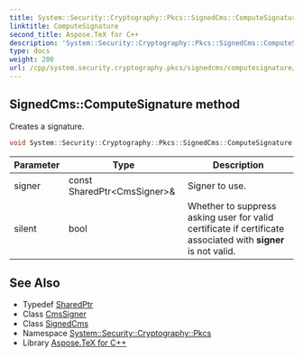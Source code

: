 ```yaml
---
title: System::Security::Cryptography::Pkcs::SignedCms::ComputeSignature method
linktitle: ComputeSignature
second_title: Aspose.TeX for C++
description: 'System::Security::Cryptography::Pkcs::SignedCms::ComputeSignature method. Creates a signature in C++.'
type: docs
weight: 200
url: /cpp/system.security.cryptography.pkcs/signedcms/computesignature/
---
```

## SignedCms::ComputeSignature method


Creates a signature.

```cpp
void System::Security::Cryptography::Pkcs::SignedCms::ComputeSignature(const SharedPtr<CmsSigner> &signer, bool silent)
```


| Parameter | Type | Description |
| --- | --- | --- |
| signer | const SharedPtr\<CmsSigner\>\& | Signer to use. |
| silent | bool | Whether to suppress asking user for valid certificate if certificate associated with **signer** is not valid. |

## See Also

* Typedef [SharedPtr](../../../system/sharedptr/)
* Class [CmsSigner](../../cmssigner/)
* Class [SignedCms](../)
* Namespace [System::Security::Cryptography::Pkcs](../../)
* Library [Aspose.TeX for C++](../../../)
